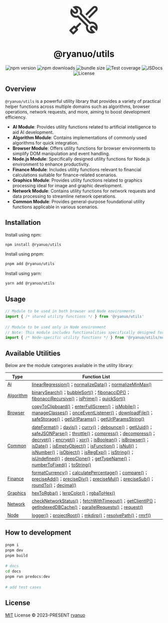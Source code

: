 <p align="center">
<img src="https://raw.githubusercontent.com/ryanuo/utils/main/docs/public/utils.svg" style="width:100px;" />
</p>

<h1 align="center">@ryanuo/utils</h1>

<div align="center">
  <a href="https://npmjs.com/package/@ryanuo/utils" style="text-decoration: none;">
    <img src="https://img.shields.io/npm/v/@ryanuo/utils?style=flat&colorA=080f12&colorB=1fa669" alt="npm version">
  </a>
  <a href="https://npmjs.com/package/@ryanuo/utils" style="text-decoration: none;">
    <img src="https://img.shields.io/npm/dm/@ryanuo/utils?style=flat&colorA=080f12&colorB=1fa669" alt="npm downloads">
  </a>
  <a href="https://bundlephobia.com/result?p=@ryanuo/utils" style="text-decoration: none;">
    <img src="https://img.shields.io/bundlephobia/minzip/@ryanuo/utils?style=flat&colorA=080f12&colorB=1fa669&label=minzip" alt="bundle size">
  </a>
  <a href="https://codecov.io/gh/ryanuo/utils" style="text-decoration: none;">
    <img src="https://img.shields.io/codecov/c/gh/ryanuo/utils/main?style=flat&colorA=18181B&colorB=F0DB4F" alt="Test coverage">
  </a>
  <a href="https://www.jsdocs.io/package/@ryanuo/utils" style="text-decoration: none;">
    <img src="https://img.shields.io/badge/jsdocs-reference-080f12?style=flat&colorA=080f12&colorB=1fa669" alt="JSDocs">
  </a>
  <a href="https://github.com/ryanuo/utils/blob/main/LICENSE" style="text-decoration: none;">
    <img src="https://img.shields.io/github/license/ryanuo/utils.svg?style=flat&colorA=080f12&colorB=1fa669" alt="License">
  </a>
</div>

## Overview

`@ryanuo/utils` is a powerful utility library that provides a variety of practical helper functions across multiple domains such as algorithms, browser operations, network requests, and more, aiming to boost development efficiency.
- **AI Module**: Provides utility functions related to artificial intelligence to aid AI development.
- **Algorithm Module**: Contains implementations of commonly used algorithms for quick integration.
- **Browser Module**: Offers utility functions for browser environments to simplify DOM manipulation and event handling.
- **Node.js Module**: Specifically designed utility functions for Node.js environment to enhance productivity.
- **Finance Module**: Includes utility functions relevant to financial calculations suitable for finance-related scenarios.
- **Graphics Module**: Provides utility functions related to graphics processing ideal for image and graphic development.
- **Network Module**: Contains utility functions for network requests and data processing to streamline network operations.
- **Common Module**: Provides general-purpose foundational utility functions applicable in various scenarios.

## Installation

Install using npm:

```bash
npm install @ryanuo/utils
```

Install using pnpm:

```bash
pnpm add @ryanuo/utils
```

Install using yarn:

```bash
yarn add @ryanuo/utils
```

## Usage

```ts
// Module to be used in both browser and Node environments
import { /* shared utility functions */ } from '@ryanuo/utils'

// Module to be used only in Node environment
// Note: This module includes functionalities specifically designed for Node, such as file operations, network requests, etc.
import { /* Node-specific utility functions */ } from '@ryanuo/utils/node'
```

## Available Utilities

Below are the module categories available in the utility library:
<!-- auto utils start -->
| Type | Function List |
|------|----------------|
| [Ai](https://utils.ryanuo.cc/api/ai/) | [linearRegression()](https://utils.ryanuo.cc/api/ai/functions/linearRegression.html)；[normalizeData()](https://utils.ryanuo.cc/api/ai/functions/normalizeData.html)；[normalizeMinMax()](https://utils.ryanuo.cc/api/ai/functions/normalizeMinMax.html) |
| [Algorithm](https://utils.ryanuo.cc/api/algorithm/) | [binarySearch()](https://utils.ryanuo.cc/api/algorithm/functions/binarySearch.html)；[bubbleSort()](https://utils.ryanuo.cc/api/algorithm/functions/bubbleSort.html)；[fibonacciDP()](https://utils.ryanuo.cc/api/algorithm/functions/fibonacciDP.html)；[fibonacciRecursive()](https://utils.ryanuo.cc/api/algorithm/functions/fibonacciRecursive.html)；[isPrime()](https://utils.ryanuo.cc/api/algorithm/functions/isPrime.html)；[quickSort()](https://utils.ryanuo.cc/api/algorithm/functions/quickSort.html) |
| [Browser](https://utils.ryanuo.cc/api/browser/) | [copyToClipboard()](https://utils.ryanuo.cc/api/browser/functions/copyToClipboard.html)；[enterFullScreen()](https://utils.ryanuo.cc/api/browser/functions/enterFullScreen.html)；[isMobile()](https://utils.ryanuo.cc/api/browser/functions/isMobile.html)；[manageClasses()](https://utils.ryanuo.cc/api/browser/functions/manageClasses.html)；[onceEventListener()](https://utils.ryanuo.cc/api/browser/functions/onceEventListener.html)；[downloadFile()](https://utils.ryanuo.cc/api/browser/functions/downloadFile.html)；[safeStorage()](https://utils.ryanuo.cc/api/browser/variables/safeStorage.html)；[getUrlParams()](https://utils.ryanuo.cc/api/browser/functions/getUrlParams.html)；[getUrlParamsString()](https://utils.ryanuo.cc/api/browser/functions/getUrlParamsString.html) |
| [Common](https://utils.ryanuo.cc/api/common/) | [dateFormat()](https://utils.ryanuo.cc/api/common/functions/dateFormat.html)；[dayjs()](https://utils.ryanuo.cc/api/common/variables/dayjs.html)；[curry()](https://utils.ryanuo.cc/api/common/functions/curry.html)；[debounce()](https://utils.ryanuo.cc/api/common/functions/debounce.html)；[getUuid()](https://utils.ryanuo.cc/api/common/functions/getUuid.html)；[safeJSONParse()](https://utils.ryanuo.cc/api/common/functions/safeJSONParse.html)；[throttle()](https://utils.ryanuo.cc/api/common/functions/throttle.html)；[compress()](https://utils.ryanuo.cc/api/common/functions/compress.html)；[decompress()](https://utils.ryanuo.cc/api/common/functions/decompress.html)；[decrypt()](https://utils.ryanuo.cc/api/common/functions/decrypt.html)；[encrypt()](https://utils.ryanuo.cc/api/common/functions/encrypt.html)；[xor()](https://utils.ryanuo.cc/api/common/functions/xor.html)；[isBoolean()](https://utils.ryanuo.cc/api/common/functions/isBoolean.html)；[isBrowser()](https://utils.ryanuo.cc/api/common/functions/isBrowser.html)；[isDate()](https://utils.ryanuo.cc/api/common/functions/isDate.html)；[isEmptyObject()](https://utils.ryanuo.cc/api/common/functions/isEmptyObject.html)；[isFunction()](https://utils.ryanuo.cc/api/common/functions/isFunction.html)；[isNull()](https://utils.ryanuo.cc/api/common/functions/isNull.html)；[isNumber()](https://utils.ryanuo.cc/api/common/functions/isNumber.html)；[isObject()](https://utils.ryanuo.cc/api/common/functions/isObject.html)；[isRegExp()](https://utils.ryanuo.cc/api/common/functions/isRegExp.html)；[isString()](https://utils.ryanuo.cc/api/common/functions/isString.html)；[isUndefined()](https://utils.ryanuo.cc/api/common/functions/isUndefined.html)；[deepClone()](https://utils.ryanuo.cc/api/common/functions/deepClone.html)；[getTypeName()](https://utils.ryanuo.cc/api/common/functions/getTypeName.html)；[numberToFixed()](https://utils.ryanuo.cc/api/common/functions/numberToFixed.html)；[toString()](https://utils.ryanuo.cc/api/common/functions/toString.html) |
| [Finance](https://utils.ryanuo.cc/api/finance/) | [formatCurrency()](https://utils.ryanuo.cc/api/finance/functions/formatCurrency.html)；[calculatePercentage()](https://utils.ryanuo.cc/api/finance/functions/calculatePercentage.html)；[compare()](https://utils.ryanuo.cc/api/finance/functions/compare.html)；[preciseAdd()](https://utils.ryanuo.cc/api/finance/functions/preciseAdd.html)；[preciseDiv()](https://utils.ryanuo.cc/api/finance/functions/preciseDiv.html)；[preciseMul()](https://utils.ryanuo.cc/api/finance/functions/preciseMul.html)；[preciseSub()](https://utils.ryanuo.cc/api/finance/functions/preciseSub.html)；[roundTo()](https://utils.ryanuo.cc/api/finance/functions/roundTo.html)；[decimal()](https://utils.ryanuo.cc/api/finance/variables/decimal.html) |
| [Graphics](https://utils.ryanuo.cc/api/graphics/) | [hexToRgba()](https://utils.ryanuo.cc/api/graphics/functions/hexToRgba.html)；[lerpColor()](https://utils.ryanuo.cc/api/graphics/functions/lerpColor.html)；[rgbaToHex()](https://utils.ryanuo.cc/api/graphics/functions/rgbaToHex.html) |
| [Network](https://utils.ryanuo.cc/api/network/) | [checkNetworkStatus()](https://utils.ryanuo.cc/api/network/functions/checkNetworkStatus.html)；[fetchWithTimeout()](https://utils.ryanuo.cc/api/network/functions/fetchWithTimeout.html)；[getClientIP()](https://utils.ryanuo.cc/api/network/functions/getClientIP.html)；[getIndexedDBCache()](https://utils.ryanuo.cc/api/network/functions/getIndexedDBCache.html)；[parallelRequests()](https://utils.ryanuo.cc/api/network/functions/parallelRequests.html)；[request()](https://utils.ryanuo.cc/api/network/functions/request.html) |
| [Node](https://utils.ryanuo.cc/api/node/) | [logger()](https://utils.ryanuo.cc/api/node/variables/logger.html)；[projectRoot()](https://utils.ryanuo.cc/api/node/variables/projectRoot.html)；[mkdirp()](https://utils.ryanuo.cc/api/node/functions/mkdirp.html)；[resolvePath()](https://utils.ryanuo.cc/api/node/functions/resolvePath.html)；[rmrf()](https://utils.ryanuo.cc/api/node/functions/rmrf.html) |
<!-- auto utils end -->

## How to development

```bash
pnpm i
pnpm dev
pnpm build

# docs
cd docs
pnpm run predocs:dev

# add test cases
```

## License

[MIT](https://github.com/ryanuo/utils/blob/main/LICENSE) License © 2023-PRESENT [ryanuo](https://github.com/ryanuo)
